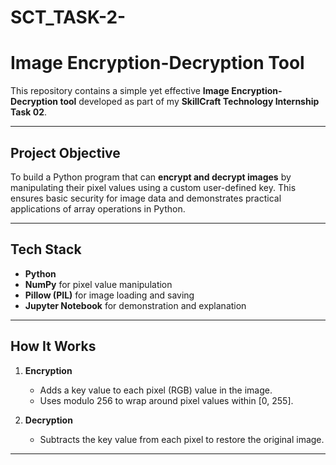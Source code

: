 # SCT_TASK-2-
#  Image Encryption-Decryption Tool

This repository contains a simple yet effective **Image Encryption-Decryption tool** developed as part of my **SkillCraft Technology Internship Task 02**.

---

##  **Project Objective**

To build a Python program that can **encrypt and decrypt images** by manipulating their pixel values using a custom user-defined key. This ensures basic security for image data and demonstrates practical applications of array operations in Python.

---

##  **Tech Stack**

- **Python**
- **NumPy** for pixel value manipulation
- **Pillow (PIL)** for image loading and saving
- **Jupyter Notebook** for demonstration and explanation

---

##  **How It Works**

1. **Encryption**
   - Adds a key value to each pixel (RGB) value in the image.
   - Uses modulo 256 to wrap around pixel values within [0, 255].

2. **Decryption**
   - Subtracts the key value from each pixel to restore the original image.

---

